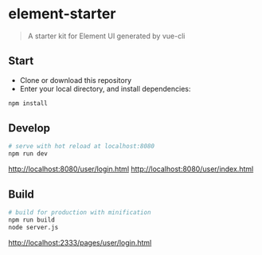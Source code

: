 # element-starter

> A starter kit for Element UI generated by vue-cli

## Start

 - Clone or download this repository
 - Enter your local directory, and install dependencies:

``` bash
npm install
```

## Develop

``` bash
# serve with hot reload at localhost:8080
npm run dev

```

[http://localhost:8080/user/login.html](http://localhost:8080/user/login.html)
[http://localhost:8080/user/index.html](http://localhost:8080/user/index.html)

## Build

``` bash
# build for production with minification
npm run build
node server.js
```

[http://localhost:2333/pages/user/login.html](http://localhost:2333/pages/user/login.html)

